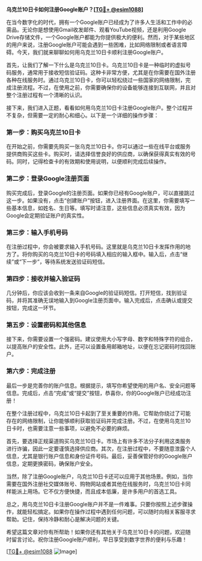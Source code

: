 **乌克兰10日卡如何注册Google账户？[[TG💪+ @esim1088](https://t.me/s/esim1088)]**

在当今数字化的时代，拥有一个Google账户已经成为了许多人生活和工作中的必需品。无论你是想使用Gmail收发邮件、观看YouTube视频，还是利用Google Drive存储文件，一个Google账户都能为你提供极大的便利。然而，对于某些地区的用户来说，注册Google账户可能会遇到一些困难，比如网络限制或者语言障碍。今天，我们就来聊聊如何用乌克兰10日卡顺利注册Google账户。

首先，让我们了解一下什么是乌克兰10日卡。乌克兰10日卡是一种临时的虚拟号码服务，通常用于接收短信验证码。这种卡非常方便，尤其是在你需要在国外注册各种在线服务时。通过乌克兰10日卡，你可以轻松绕过一些国家的网络限制，完成注册流程。不过，在使用之前，你需要确保你的设备能够连接到互联网，并且对整个注册过程有一个清晰的认识。

接下来，我们进入正题，看看如何用乌克兰10日卡注册Google账户。整个过程并不复杂，但需要一定的耐心和细心。以下是一个详细的操作步骤：

### 第一步：购买乌克兰10日卡

在开始之前，你需要先购买一张乌克兰10日卡。你可以通过一些在线平台或服务提供商购买这些卡。购买时，请选择信誉良好的供应商，以确保获得真实有效的号码。同时，记得检查卡的有效期和使用说明，以便顺利完成后续操作。

### 第二步：登录Google注册页面

购买完成后，登录Google的注册页面。如果你已经有Google账户，可以直接跳过这一步。如果没有，点击“创建账户”按钮，进入注册界面。在这里，你需要填写一些基本信息，如姓名、生日等。填写时请注意，这些信息必须真实有效，因为Google会定期验证账户的真实性。

### 第三步：输入手机号码

在注册过程中，你会被要求输入手机号码。这里就是乌克兰10日卡发挥作用的地方了。将你购买的乌克兰10日卡的号码填入相应的输入框中。输入后，点击“继续”或“下一步”，等待系统发送验证码短信。

### 第四步：接收并输入验证码

几分钟后，你应该会收到一条来自Google的验证码短信。打开短信，找到验证码，并将其准确无误地输入到Google注册页面中。输入完成后，点击确认或提交按钮，完成这一环节。

### 第五步：设置密码和其他信息

接下来，你需要设置一个强密码。建议使用大小写字母、数字和特殊字符的组合，以提高账户的安全性。此外，还可以设置备用邮箱地址，以便在忘记密码时找回账户。

### 第六步：完成注册

最后一步是完善你的账户信息。根据提示，填写你希望使用的用户名、安全问题等信息。完成后，点击“完成”或“提交”按钮，恭喜你，你的Google账户已经成功注册！

在整个注册过程中，乌克兰10日卡起到了至关重要的作用。它帮助你绕过了可能存在的网络限制，让你能够顺利获取验证码并完成注册。不过，在使用乌克兰10日卡时，也需要注意一些事项，以避免不必要的麻烦。

首先，要选择正规渠道购买乌克兰10日卡。市场上有许多不法分子利用这类服务进行诈骗，因此一定要谨慎选择供应商。其次，在注册过程中，不要随意泄露个人信息，尤其是银行账户信息和身份证件号码。最后，妥善保管好你的Google账户信息，定期更换密码，确保账户安全。

当然，除了注册Google账户，乌克兰10日卡还可以应用于其他场景。例如，当你需要在国外注册社交媒体账号、购物网站或者其他在线服务时，乌克兰10日卡同样能派上用场。它不仅方便快捷，而且成本低廉，是许多用户的首选工具。

总之，用乌克兰10日卡注册Google账户并不是一件难事。只要你按照上述步骤操作，就能轻松搞定。如果你在操作过程中遇到任何问题，可以随时向相关客服寻求帮助。记住，保持冷静和耐心是解决问题的关键。

希望这篇文章对你有所帮助！如果你还有其他关于乌克兰10日卡的问题，欢迎随时留言讨论。祝你注册Google账户顺利，早日享受到数字世界的便利与乐趣！

[[TG💪+ @esim1088](https://t.me/s/esim1088) ![Image](https://i.postimg.cc/4NQfJmqS/Snipaste-2025-05-13-00-14-12.png)]